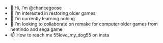 - 👋 Hi, I’m @chancegoose
- 👀 I’m interested in restoring older games
- 🌱 I’m currently learning nohing
- 💞️ I’m looking to collaborate on remake for computer older games from nentindo and sega game
- 📫 How to reach me 55love_my_dog55 on insta

<!---
chancegoose/chancegoose is a ✨ special ✨ repository because its `README.md` (this file) appears on your GitHub profile.
You can click the Preview link to take a look at your changes.
--->
